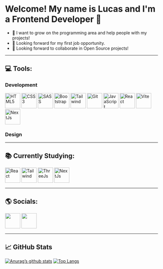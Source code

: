 <h1>Welcome! My name is Lucas and I'm a Frontend Developer 👋</h1>
<ul>
  <li>🌱 I want to grow on the programming area and help people with my projects!</li>
  <li>👷 Looking forward for my first job opportunity.</li>
  <li>🔨 Looking forward to collaborate in Open Source projects!</li>
</ul>

<hr>

<h2>💻 Tools:</h2>
<div>
  <h3>Development</h3>
  <img width='50' src='https://cdn-icons-png.flaticon.com/512/5968/5968267.png' alt='HTML5' />
  <img width='50' src='https://cdn-icons-png.flaticon.com/512/5968/5968242.png' alt='CSS3' />
  <img width='50' src='https://sass-lang.com/assets/img/logos/logo-b6e1ef6e.svg' alt='SASS' />
  <img width='50' src='https://cdn-icons-png.flaticon.com/512/5968/5968672.png' alt='Bootstrap' />
  <img width='50' src='https://cdn.icon-icons.com/icons2/2107/PNG/512/file_type_tailwind_icon_130128.png' alt='Tailwind' />
  <img width='50' src='https://git-scm.com/images/logos/downloads/Git-Icon-1788C.png' alt='Git' />
  <img width='50' src='https://cdn-icons-png.flaticon.com/512/5968/5968292.png' alt='JavaScript' />
  <img width='50' src='https://cdn-icons-png.flaticon.com/512/1126/1126012.png' alt='React' />
  <img width='50' src='https://vitejs.dev/logo-with-shadow.png' alt='Vite' /> 
  <img width='50' src='https://seeklogo.com/images/N/next-js-icon-logo-EE302D5DBD-seeklogo.com.png' alt='NextJs' />
  <h3>Design</h3>
</div>

<hr>

<h2>📚 Currently Studying:</h2>
<div>
  <img width='50' height='50' src='https://cdn-icons-png.flaticon.com/512/1126/1126012.png' alt='React'>
  <img width='50' height='50' src='https://cdn.icon-icons.com/icons2/2107/PNG/512/file_type_tailwind_icon_130128.png' alt='Tailwind'>
  <img width='50' height='50' src='https://global.discourse-cdn.com/standard17/uploads/threejs/original/2X/e/e4f86d2200d2d35c30f7b1494e96b9595ebc2751.png' alt='ThreeJs'>
  <img width='50' src='https://seeklogo.com/images/N/next-js-icon-logo-EE302D5DBD-seeklogo.com.png' alt='NextJs' />
</div>

<hr>

<h2>🌎 Socials:</h2>
<div>
  <a href='https://www.linkedin.com/in/lucas-barbosa-b49953231/' target='_blank'><img width='50' height='50' src='https://cdn-icons-png.flaticon.com/512/3536/3536505.png'></a> <!-- Linkedin -->
  <a href='https://github.com/lucas1337dev' target='_blank'><img width='50' height='50' src='https://cdn-icons-png.flaticon.com/512/3291/3291667.png'></a> <!-- GitHub -->
</div>

<hr>

<h2>📈 GitHub Stats</h2>

[![Anurag’s github stats](https://github-readme-stats.vercel.app/api?username=lucas1337dev&theme=dracula)](https://github.com/lucas1337dev)
[![Top Langs](https://github-readme-stats.vercel.app/api/top-langs/?username=lucas1337dev&theme=dracula&layout=compact)](https://github.com/lucas1337dev)
